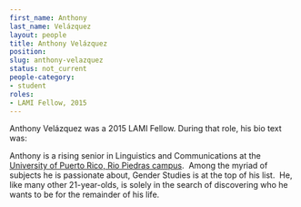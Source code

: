 ```yaml
---
first_name: Anthony
last_name: Velázquez
layout: people
title: Anthony Velázquez
position:
slug: anthony-velazquez
status: not_current
people-category:
- student
roles:
- LAMI Fellow, 2015
---
```



Anthony Velázquez was a 2015 LAMI Fellow. During that role, his bio text was:

Anthony is a rising senior in Linguistics and Communications at the [University of Puerto Rico, Rio Piedras campus](http://www.uprrp.edu).  Among the myriad of subjects he is passionate about, Gender Studies is at the top of his list.  He, like many other 21-year-olds, is solely in the search of discovering who he wants to be for the remainder of his life.
